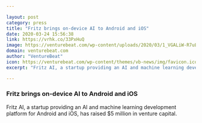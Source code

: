 ```yaml
---

layout: post
category: press
title: "Fritz brings on-device AI to Android and iOS"
date: 2020-03-24 15:56:38
link: https://vrhk.co/33PxHuQ
image: https://venturebeat.com/wp-content/uploads/2020/03/1_VGALiW-R7uLVK2drc_Gcw-e1585064544156.png?w=1200&strip=all
domain: venturebeat.com
author: "VentureBeat"
icon: https://venturebeat.com/wp-content/themes/vb-news/img/favicon.ico
excerpt: "Fritz AI, a startup providing an AI and machine learning development platform for Android and iOS, has raised $5 million in venture capital."

---
```


### Fritz brings on-device AI to Android and iOS

Fritz AI, a startup providing an AI and machine learning development platform for Android and iOS, has raised $5 million in venture capital.